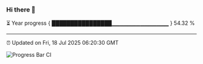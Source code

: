 ### Hi there 👋

⏳ Year progress { ████████████████▁▁▁▁▁▁▁▁▁▁▁▁▁▁ } 54.32 %

---

⏰ Updated on Fri, 18 Jul 2025 06:20:30 GMT

![Progress Bar CI](https://github.com/code-lakshay/GitHub-Actions-Demo/workflows/Progress%20Bar%20CI/badge.svg)
